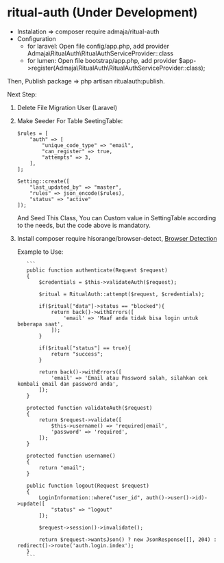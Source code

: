 # ritual-auth (Under Development)

- Instalation => composer require admaja/ritual-auth
- Configuration
    - for laravel:
       Open file config/app.php, add provider Admaja\RitualAuth\RitualAuthServiceProvider::class
    - for lumen: 
       Open file bootstrap/app.php, add provider $app->register(Admaja\RitualAuth\RitualAuthServiceProvider::class);
 
 Then, Publish package => php artisan ritualauth:publish.
 
 Next Step:
 1. Delete File Migration User (Laravel)
 2. Make Seeder For Table SeetingTable:
    
    ```
    $rules = [
        "auth" => [
            "unique_code_type" => "email",
            "can_register" => true,
            "attempts" => 3,
        ],
    ];

    Setting::create([
        "last_updated_by" => "master",
        "rules" => json_encode($rules),
        "status" => "active" 
    ]);
    
    ```
      And Seed This Class, You can Custom value in SettingTable according to the needs, but the code above is mandatory.
  3. Install composer require hisorange/browser-detect, [Browser Detection](https://github.com/hisorange/browser-detect)
  
     Example to Use:

            ```
            public function authenticate(Request $request)
            {
                $credentials = $this->validateAuth($request);

                $ritual = RitualAuth::attempt($request, $credentials);

                if($ritual["data"]->status == "blocked"){
                    return back()->withErrors([
                        'email' => 'Maaf anda tidak bisa login untuk beberapa saat',
                    ]);
                }

                if($ritual["status"] == true){
                    return "success";
                }

                return back()->withErrors([
                    'email' => 'Email atau Password salah, silahkan cek kembali email dan password anda',
                ]);
            }

            protected function validateAuth($request)
            {
                return $request->validate([
                    $this->username() => 'required|email',
                    'password' => 'required',
                ]);
            }

            protected function username()
            {
                return "email";
            }

            public function logout(Request $request)
            {
                LoginInformation::where("user_id", auth()->user()->id)->update([
                    "status" => "logout"
                ]);

                $request->session()->invalidate();

                return $request->wantsJson() ? new JsonResponse([], 204) : redirect()->route('auth.login.index');
            }
            ```
